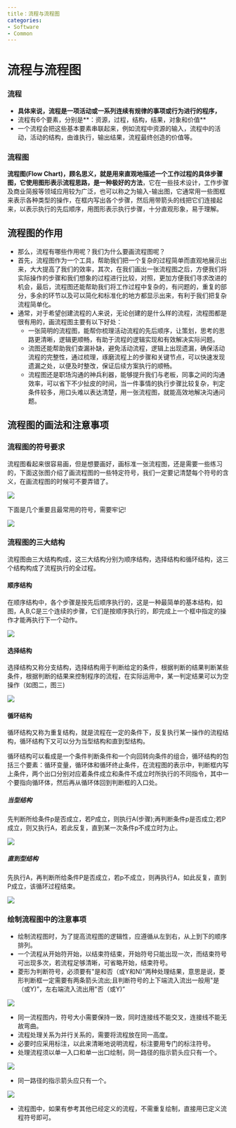 ```yaml
---
title：流程与流程图
categories:
- Software
- Common
---
```

# 流程与流程图

### 流程

- **具体来说，流程是一项活动或一系列连续有规律的事项或行为进行的程序，**
- 流程有6个要素，分别是**：资源，过程，结构，结果，对象和价值**
- 一个流程会把这些基本要素串联起来，例如流程中资源的输入，流程中的活动，活动的结构，由谁执行，输出结果，流程最终创造的价值等。

### 流程图

**流程图(Flow Chart)，顾名思义，就是用来直观地描述一个工作过程的具体步骤图，它使用图形表示流程思路，是一种极好的方法**，它在一些技术设计，工作步骤及商业简报等领域应用较为广泛，也可以称之为输入-输出图，它通常用一些图框来表示各种类型的操作，在框内写出各个步骤，然后用带箭头的线把它们连接起来，以表示执行的先后顺序，用图形表示执行步骤，十分直观形象，易于理解。

## 流程图的作用

- 那么，流程有哪些作用呢？我们为什么要画流程图呢？
- 首先，流程图作为一个工具，帮助我们把一个复杂的过程简单而直观地展示出来，大大提高了我们的效率，其次，在我们画出一张流程图之后，方便我们将实际操作的步骤和我们想象的过程进行比较，对照，更加方便我们寻求改进的机会，最后，流程图还能帮助我们将工作过程中复杂的，有问题的，重复的部分，多余的环节以及可以简化和标准化的地方都显示出来，有利于我们把复杂流程简单化。
- 通常，对于希望创建流程的人来说，无论创建的是什么样的流程，流程图都是很有用的，画流程图主要有以下好处：
    - 一张简明的流程图，能帮你梳理活动流程的先后顺序，让策划，思考的思路更清晰，逻辑更顺畅，有助于流程的逻辑实现和有效解决实际问题。
    - 流图还能帮助我们查漏补缺，避免活动流程，逻辑上出现遗漏，确保活动流程的完整性，通过梳理，琢磨流程上的步骤和关键节点，可以快速发现遗漏之处，以便及时整改，保证后续方案执行的顺畅。
    - 流程图还是职场沟通的神兵利器，能够提升我们与老板，同事之间的沟通效率，可以省下不少扯皮的时间，当一件事情的执行步骤比较复杂，判定条件较多，用口头难以表达清楚，用一张流程图，就能高效地解决沟通问题。

## 流程图的画法和注意事项

###  流程图的符号要求

流程图看起来很容易画，但是想要画好，画标准一张流程图，还是需要一些练习的，下面这张图介绍了画流程图的一些特定符号，我们一定要记清楚每个符号的含义，在画流程图的时候可不要弄错了。

![](https://raw.githubusercontent.com/LuShan123888/Files/main/Pictures/2020-12-10-2020-11-07-X7y4YOrIB7e87T7WZtkg.png)

下面是几个重要且最常用的符号，需要牢记!

![](https://raw.githubusercontent.com/LuShan123888/Files/main/Pictures/2020-12-10-2020-11-07-LrMPHmEnePlIj2qS6pwf.png)

### 流程图的三大结构

流程图由三大结构构成，这三大结构分别为顺序结构，选择结构和循环结构，这三个结构构成了流程执行的全过程。

#### 顺序结构

在顺序结构中，各个步骤是按先后顺序执行的，这是一种最简单的基本结构，如图，A,B,C是三个连续的步骤，它们是按顺序执行的，即完成上一个框中指定的操作才能再执行下一个动作。

![](https://raw.githubusercontent.com/LuShan123888/Files/main/Pictures/2020-12-10-2020-11-15-hjFmHbCxKBoZpe9DVsI7.png)

#### 选择结构

选择结构又称分支结构，选择结构用于判断给定的条件，根据判断的结果判断某些条件，根据判断的结果来控制程序的流程，在实际运用中，某一判定结果可以为空操作（如图二，图三)

![](https://raw.githubusercontent.com/LuShan123888/Files/main/Pictures/2020-12-10-2020-11-07-PcwjOKCgxQUkfNZHoSdw.png)

#### 循环结构

循环结构又称为重复结构，就是流程在一定的条件下，反复执行某一操作的流程结构，循环结构下又可以分为当型结构和直到型结构。

循环结构可以看成是一个条件判断条件和一个向回转向条件的组合，循环结构的包括三个要素：循环变量，循环体和循环终止条件，在流程图的表示中，判断框内写上条件，两个出口分别对应着条件成立和条件不成立时所执行的不同指令，其中一个要指向循环体，然后再从循环体回到判断框的入口处。

##### 当型结构

先判断所给条件p是否成立，若P成立，则执行A(步骤);再判断条件p是否成立;若P成立，则又执行A，若此反复，直到某一次条件p不成立时为止。

![](https://raw.githubusercontent.com/LuShan123888/Files/main/Pictures/2020-12-10-2020-11-07-4BAcj38qNfQpI3iRN4Xq.png)

##### 直到型结构

先执行A，再判断所给条件P是否成立，若p不成立，则再执行A，如此反复，直到P成立，该循环过程结束。

![](https://raw.githubusercontent.com/LuShan123888/Files/main/Pictures/2020-12-10-2020-11-07-mNBrQSNv6CZ4WiHpBIYd.png)

### 绘制流程图中的注意事项

- 绘制流程图时，为了提高流程图的逻辑性，应遵循从左到右，从上到下的顺序排列。
- 一个流程从开始符开始，以结束符结束，开始符号只能出现一次，而结束符号可出现多次，若流程足够清晰，可省略开始，结束符号。
- 菱形为判断符号，必须要有"是和否（或Y和N)”两种处理结果，意思是说，菱形判断框一定需要有两条箭头流出;且判断符号的上下端流入流出一般用"是（或Y)”，左右端流入流出用"否（或Y)”

![](https://raw.githubusercontent.com/LuShan123888/Files/main/Pictures/2020-12-10-2020-11-07-wBLyLaruirfw0iSUZJcS.png)

- 同一流程图内，符号大小需要保持一致，同时连接线不能交叉，连接线不能无故弯曲。
- 流程处理关系为并行关系的，需要将流程放在同一高度。
- 必要时应采用标注，以此来清晰地说明流程，标注要用专门的标注符号。
- 处理流程须以单一入口和单一出口绘制，同一路径的指示箭头应只有一个。

![](https://raw.githubusercontent.com/LuShan123888/Files/main/Pictures/2020-12-10-2020-11-07-LRY2PLhrwwkwr6LxGX9G.png)

- 同一路径的指示箭头应只有一个。

![](https://raw.githubusercontent.com/LuShan123888/Files/main/Pictures/2020-12-10-2020-11-07-7UJ9EaZLp285DKCZ5jfX.png)

- 流程图中，如果有参考其他已经定义的流程，不需重复绘制，直接用已定义流程符号即可。